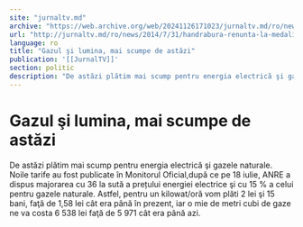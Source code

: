 ```yaml
---
site: "jurnaltv.md"
archive: "https://web.archive.org/web/20241126171023/jurnaltv.md/ro/news/2014/7/31/handrabura-renunta-la-medalie-10049085/"
url: "http://jurnaltv.md/ro/news/2014/7/31/handrabura-renunta-la-medalie-10049085/"
language: ro
title: "Gazul şi lumina, mai scumpe de astăzi"
publication: '[[JurnalTV]]'
section: politic
description: "De astăzi plătim mai scump pentru energia electrică şi gazele naturale. Noile tarife au fost publicate &icirc;n Monitorul Oficial,după ce pe 18 iulie,..."
---
```


# Gazul şi lumina, mai scumpe de astăzi

De astăzi plătim mai scump pentru energia electrică şi gazele naturale. Noile tarife au fost publicate în Monitorul Oficial,după ce pe 18 iulie, ANRE a dispus majorarea cu 36 la sută a prețului energiei electrice şi cu 15 % a celui pentru gazele naturale. Astfel, pentru un kilowat/oră vom plăti 2 lei şi 15 bani, faţă de 1,58 lei cât era până în prezent, iar o mie de metri cubi de gaze ne va costa 6 538 lei faţă de 5 971 cât era până azi.